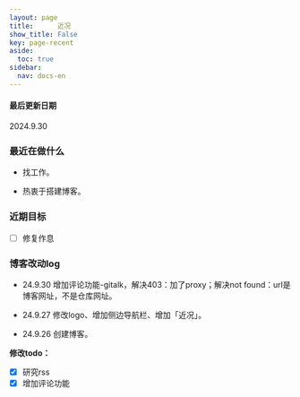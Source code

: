 ```yaml
---
layout: page
title:      近况
show_title: False
key: page-recent
aside:
  toc: true
sidebar:
  nav: docs-en
---
```


<div class="card">
  <div class="card__content">
    <div class="card__header">
      <h4>最后更新日期</h4>
    </div>
    <p>2024.9.30</p>
  </div>
</div>



### 最近在做什么

- 找工作。

- 热衷于搭建博客。

### 近期目标

- [ ] 修复作息

### 博客改动log

- 24.9.30 增加评论功能-gitalk，解决403：加了proxy；解决not found：url是博客网址，不是仓库网址。

- 24.9.27 修改logo、增加侧边导航栏、增加「近况」。

- 24.9.26 创建博客。

**修改todo：**

- [x] 研究rss
- [x] 增加评论功能
